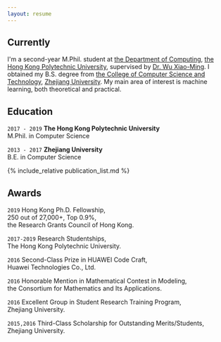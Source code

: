 ```yaml
---
layout: resume
---
```

## Currently
I'm a second-year M.Phil. student at [the Department of Computing](https://www.comp.polyu.edu.hk), [the Hong Kong Polytechnic University](https://www.polyu.edu.hk), supervised by [Dr. Wu Xiao-Ming](http://www4.comp.polyu.edu.hk/~csxmwu/).
 I obtained my B.S. degree from [the College of Computer Science and Technology](http://www.cs.zju.edu.cn/english/), [Zhejiang University](http://www.zju.edu.cn/english/).
My main area of interest is machine learning, both theoretical and practical.


## Education

`2017 - 2019`
__The Hong Kong Polytechnic University__  
M.Phil. in Computer Science

`2013 - 2017`
__Zhejiang University__  
B.E. in Computer Science


{% include_relative publication_list.md %}


## Awards
`2019`
Hong Kong Ph.D. Fellowship,  
250 out of 27,000+, Top 0.9%,  
the Research Grants Council of Hong Kong.

`2017-2019`
Research Studentships,  
The Hong Kong Polytechnic University.

`2016`
Second-Class Prize in HUAWEI Code Craft,  
Huawei Technologies Co., Ltd.

`2016` Honorable Mention in Mathematical Contest in Modeling,  
the Consortium for Mathematics and Its Applications.

`2016` Excellent Group in Student Research Training Program,  
Zhejiang University.

`2015,2016` Third-Class Scholarship for Outstanding Merits/Students,  
Zhejiang University.
